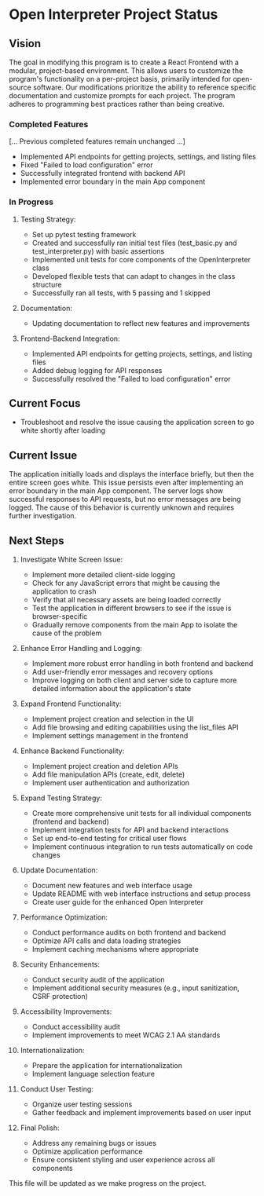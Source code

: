 # Open Interpreter Project Status

## Vision
The goal in modifying this program is to create a React Frontend with a modular, project-based environment. This allows users to customize the program's functionality on a per-project basis, primarily intended for open-source software. Our modifications prioritize the ability to reference specific documentation and customize prompts for each project. The program adheres to programming best practices rather than being creative.

### Completed Features

[... Previous completed features remain unchanged ...]

- Implemented API endpoints for getting projects, settings, and listing files
- Fixed "Failed to load configuration" error
- Successfully integrated frontend with backend API
- Implemented error boundary in the main App component

### In Progress

1. Testing Strategy:
   - Set up pytest testing framework
   - Created and successfully ran initial test files (test_basic.py and test_interpreter.py) with basic assertions
   - Implemented unit tests for core components of the OpenInterpreter class
   - Developed flexible tests that can adapt to changes in the class structure
   - Successfully ran all tests, with 5 passing and 1 skipped

2. Documentation:
   - Updating documentation to reflect new features and improvements

3. Frontend-Backend Integration:
   - Implemented API endpoints for getting projects, settings, and listing files
   - Added debug logging for API responses
   - Successfully resolved the "Failed to load configuration" error

## Current Focus
- Troubleshoot and resolve the issue causing the application screen to go white shortly after loading

## Current Issue
The application initially loads and displays the interface briefly, but then the entire screen goes white. This issue persists even after implementing an error boundary in the main App component. The server logs show successful responses to API requests, but no error messages are being logged. The cause of this behavior is currently unknown and requires further investigation.

## Next Steps

1. Investigate White Screen Issue:
   - Implement more detailed client-side logging
   - Check for any JavaScript errors that might be causing the application to crash
   - Verify that all necessary assets are being loaded correctly
   - Test the application in different browsers to see if the issue is browser-specific
   - Gradually remove components from the main App to isolate the cause of the problem

2. Enhance Error Handling and Logging:
   - Implement more robust error handling in both frontend and backend
   - Add user-friendly error messages and recovery options
   - Improve logging on both client and server side to capture more detailed information about the application's state

3. Expand Frontend Functionality:
   - Implement project creation and selection in the UI
   - Add file browsing and editing capabilities using the list_files API
   - Implement settings management in the frontend

4. Enhance Backend Functionality:
   - Implement project creation and deletion APIs
   - Add file manipulation APIs (create, edit, delete)
   - Implement user authentication and authorization

5. Expand Testing Strategy:
   - Create more comprehensive unit tests for all individual components (frontend and backend)
   - Implement integration tests for API and backend interactions
   - Set up end-to-end testing for critical user flows
   - Implement continuous integration to run tests automatically on code changes

6. Update Documentation:
   - Document new features and web interface usage
   - Update README with web interface instructions and setup process
   - Create user guide for the enhanced Open Interpreter

7. Performance Optimization:
   - Conduct performance audits on both frontend and backend
   - Optimize API calls and data loading strategies
   - Implement caching mechanisms where appropriate

8. Security Enhancements:
   - Conduct security audit of the application
   - Implement additional security measures (e.g., input sanitization, CSRF protection)

9. Accessibility Improvements:
   - Conduct accessibility audit
   - Implement improvements to meet WCAG 2.1 AA standards

10. Internationalization:
    - Prepare the application for internationalization
    - Implement language selection feature

11. Conduct User Testing:
    - Organize user testing sessions
    - Gather feedback and implement improvements based on user input

12. Final Polish:
    - Address any remaining bugs or issues
    - Optimize application performance
    - Ensure consistent styling and user experience across all components

This file will be updated as we make progress on the project.